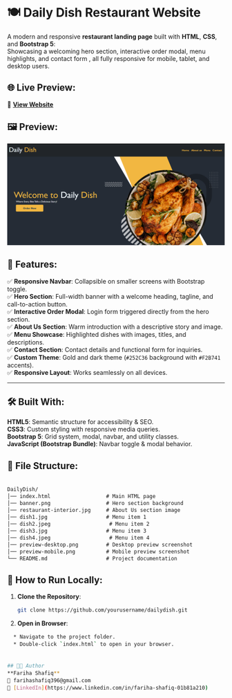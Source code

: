 
# 🍽️ Daily Dish Restaurant Website

A modern and responsive **restaurant landing page** built with **HTML**, **CSS**, and **Bootstrap 5**:  
Showcasing a welcoming hero section, interactive order modal, menu highlights, and contact form , all fully responsive for mobile, tablet, and desktop users.



## 🌐 Live Preview:

🔗 **[View Website](https://fariha-shafiq.github.io/dailydish/)**  




## 🖼️ Preview:


![Preview](desktop-preview.png)




## 📌 Features:

✅ **Responsive Navbar**: Collapsible on smaller screens with Bootstrap toggle.  
✅ **Hero Section**: Full-width banner with a welcome heading, tagline, and call-to-action button.  
✅ **Interactive Order Modal**: Login form triggered directly from the hero section.  
✅ **About Us Section**: Warm introduction with a descriptive story and image.  
✅ **Menu Showcase**: Highlighted dishes with images, titles, and descriptions.  
✅ **Contact Section**: Contact details and functional form for inquiries.  
✅ **Custom Theme**: Gold and dark theme (`#252C36` background with `#F2B741` accents).  
✅ **Responsive Layout**: Works seamlessly on all devices.

---

## 🛠️ Built With:

**HTML5**: Semantic structure for accessibility & SEO.  
**CSS3**: Custom styling with responsive media queries.  
**Bootstrap 5**: Grid system, modal, navbar, and utility classes.  
**JavaScript (Bootstrap Bundle)**: Navbar toggle & modal behavior.



## 📂 File Structure:

```

DailyDish/
│── index.html                  # Main HTML page
│── banner.png                  # Hero section background
│── restaurant-interior.jpg     # About Us section image
│── dish1.jpg                   # Menu item 1
│── dish2.jpeg                   # Menu item 2
│── dish3.jpg                   # Menu item 3
│── dish4.jpeg                   # Menu item 4
│── preview-desktop.png         # Desktop preview screenshot
│── preview-mobile.png          # Mobile preview screenshot
└── README.md                   # Project documentation

````



## 🚀 How to Run Locally:

1. **Clone the Repository**:
   ```bash
   git clone https://github.com/yourusername/dailydish.git


2. **Open in Browser**:
 ```bash
   * Navigate to the project folder.
   * Double-click `index.html` to open in your browser.


## 👩‍💻 Author
**Fariha Shafiq**  
📧 farihashafiq396@gmail.com  
💼 [LinkedIn](https://www.linkedin.com/in/fariha-shafiq-01b81a210)


